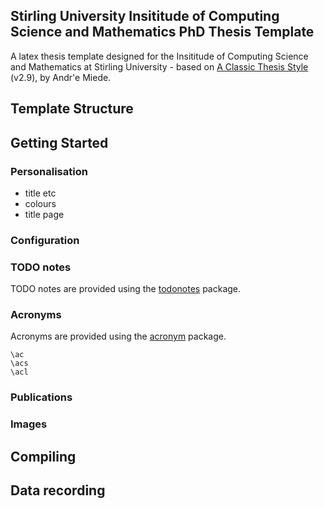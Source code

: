 ## Stirling University Insititude of Computing Science and Mathematics PhD Thesis Template

A latex thesis template designed for the Insititude of Computing Science and Mathematics at Stirling University - based on [A Classic Thesis Style](http://www.ctan.org/tex-archive/macros/latex/contrib/classicthesis/) (v2.9), by Andr'e Miede.

## Template Structure

## Getting Started

### Personalisation

- title etc
- colours
- title page

### Configuration

### TODO notes
TODO notes are provided using the [todonotes](http://www.ctan.org/tex-archive/macros/latex/contrib/todonotes/) package.

### Acronyms
Acronyms are provided using the [acronym](http://ctan.org/tex-archive/macros/latex/contrib/acronym) package.

    \ac
    \acs
    \acl

### Publications

### Images

## Compiling

## Data recording

